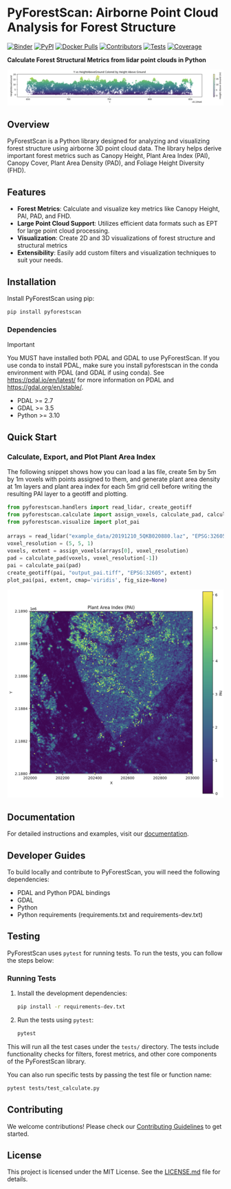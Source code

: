 # PyForestScan: Airborne Point Cloud Analysis for Forest Structure

[![Binder](https://mybinder.org/badge_logo.svg)](https://mybinder.org/v2/gh/iosefa/PyForestScan/HEAD?labpath=docs%2Fexamples%2Fgetting-started-importing-preprocessing-dtm-chm.ipynb)
[![PyPI](https://img.shields.io/pypi/v/PyForestScan.svg)](https://pypi.org/project/PyForestScan/)
[![Docker Pulls](https://img.shields.io/docker/pulls/iosefa/pyforestscan?logo=docker&label=pulls)](https://hub.docker.com/r/iosefa/pyforestscan)
[![Contributors](https://img.shields.io/github/contributors/iosefa/PyForestScan.svg?label=contributors)](https://github.com/iosefa/PyForestScan/graphs/contributors)
[![Tests](https://img.shields.io/github/actions/workflow/status/iosefa/PyForestScan/main.yml?branch=main)](https://github.com/iosefa/PyForestScan/actions/workflows/main.yml)
[![Coverage](https://img.shields.io/codecov/c/github/iosefa/PyForestScan/main)](https://codecov.io/gh/iosefa/PyForestScan)

**Calculate Forest Structural Metrics from lidar point clouds in Python**

![Height Above Ground](./screenshots/hag.png)

## Overview

PyForestScan is a Python library designed for analyzing and visualizing forest structure using airborne 3D point cloud data. The library helps derive important forest metrics such as Canopy Height, Plant Area Index (PAI), Canopy Cover, Plant Area Density (PAD), and Foliage Height Diversity (FHD).

## Features

- **Forest Metrics**: Calculate and visualize key metrics like Canopy Height, PAI, PAD, and FHD.
- **Large Point Cloud Support**: Utilizes efficient data formats such as EPT for large point cloud processing.
- **Visualization**: Create 2D and 3D visualizations of forest structure and structural metrics
- **Extensibility**: Easily add custom filters and visualization techniques to suit your needs.

## Installation

Install PyForestScan using pip:

```bash
pip install pyforestscan
```

### Dependencies

> [!IMPORTANT]
> You MUST have installed both PDAL and GDAL to use PyForestScan. If you use conda to install PDAL, make sure you install pyforestscan in the conda environment with PDAL (and GDAL if using conda). See https://pdal.io/en/latest/ for more information on PDAL and https://gdal.org/en/stable/.

- PDAL >= 2.7
- GDAL >= 3.5
- Python >= 3.10

## Quick Start

### Calculate, Export, and Plot Plant Area Index

The following snippet shows how you can load a las file, create 5m by 5m by 1m voxels with points assigned to them, and generate plant area density at 1m layers and plant area index for each 5m grid cell before writing the resulting PAI layer to a geotiff and plotting. 

```python
from pyforestscan.handlers import read_lidar, create_geotiff
from pyforestscan.calculate import assign_voxels, calculate_pad, calculate_pai
from pyforestscan.visualize import plot_pai

arrays = read_lidar("example_data/20191210_5QKB020880.laz", "EPSG:32605", hag=True)
voxel_resolution = (5, 5, 1)
voxels, extent = assign_voxels(arrays[0], voxel_resolution)
pad = calculate_pad(voxels, voxel_resolution[-1])
pai = calculate_pai(pad)
create_geotiff(pai, "output_pai.tiff", "EPSG:32605", extent)
plot_pai(pai, extent, cmap='viridis', fig_size=None)
```

![Plant Area Index](./screenshots/pai.png)

## Documentation

For detailed instructions and examples, visit our [documentation](https://pyforestscan.readthedocs.io/).

## Developer Guides

To build locally and contribute to PyForestScan, you will need the following dependencies:

- PDAL and Python PDAL bindings
- GDAL
- Python
- Python requirements (requirements.txt and requirements-dev.txt)

## Testing

PyForestScan uses `pytest` for running tests. To run the tests, you can follow the steps below:

### Running Tests

1. Install the development dependencies:
   ```bash
   pip install -r requirements-dev.txt
   ```

2. Run the tests using `pytest`:
   ```bash
   pytest
   ```

This will run all the test cases under the `tests/` directory. The tests include functionality checks for filters, forest metrics, and other core components of the PyForestScan library.

You can also run specific tests by passing the test file or function name:
```bash
pytest tests/test_calculate.py
```

## Contributing

We welcome contributions! Please check our [Contributing Guidelines](docs/contributing.md) to get started.

## License

This project is licensed under the MIT License. See the [LICENSE.md](LICENSE.md) file for details.
